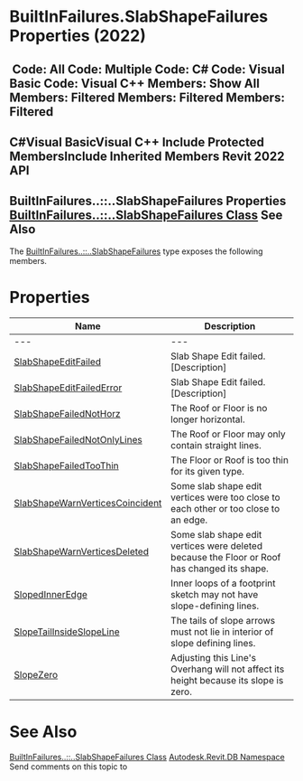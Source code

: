 # BuiltInFailures.SlabShapeFailures Properties (2022)

﻿
 Code: All Code: Multiple Code: C# Code: Visual Basic Code: Visual C++  Members: Show All Members: Filtered Members: Filtered Members: Filtered   
---  
C#Visual BasicVisual C++
Include Protected MembersInclude Inherited Members
Revit 2022 API  
---  
BuiltInFailures..::..SlabShapeFailures Properties  
[BuiltInFailures..::..SlabShapeFailures Class](5aabd0a2-ad24-2456-c163-68bd06914073.md "BuiltInFailures.SlabShapeFailures Class") See Also  
---  
The [BuiltInFailures..::..SlabShapeFailures](5aabd0a2-ad24-2456-c163-68bd06914073.md "BuiltInFailures.SlabShapeFailures Class") type exposes the following members.
# Properties
| Name | Description |
| --- | --- |
| --- | --- | --- |
| [SlabShapeEditFailed](7dfc3f44-6ced-da57-15c6-8d848f8ee23d.md "SlabShapeEditFailed Property") | Slab Shape Edit failed. [Description] |
| [SlabShapeEditFailedError](bbebe17c-106c-8524-e7de-0a9723c4a8f2.md "SlabShapeEditFailedError Property") | Slab Shape Edit failed. [Description] |
| [SlabShapeFailedNotHorz](a0a3e030-f72a-dbf6-edc9-d2f79dacba4b.md "SlabShapeFailedNotHorz Property") | The Roof or Floor is no longer horizontal. |
| [SlabShapeFailedNotOnlyLines](c13ea66e-04ca-1d92-bf02-d50f41f5ccb0.md "SlabShapeFailedNotOnlyLines Property") | The Roof or Floor may only contain straight lines. |
| [SlabShapeFailedTooThin](a2155489-a4ba-ce23-06b6-872e1a59547b.md "SlabShapeFailedTooThin Property") | The Floor or Roof is too thin for its given type. |
| [SlabShapeWarnVerticesCoincident](c2162757-de0a-e366-b880-b5fe6d2c28fe.md "SlabShapeWarnVerticesCoincident Property") | Some slab shape edit vertices were too close to each other or too close to an edge. |
| [SlabShapeWarnVerticesDeleted](ecf0a97a-e674-152a-3f5b-f300dcbb983a.md "SlabShapeWarnVerticesDeleted Property") | Some slab shape edit vertices were deleted because the Floor or Roof has changed its shape. |
| [SlopedInnerEdge](213ad957-af1a-6548-a1d8-44171a53b421.md "SlopedInnerEdge Property") | Inner loops of a footprint sketch may not have slope-defining lines. |
| [SlopeTailInsideSlopeLine](78569147-0d22-e782-db88-c6ac20692e4a.md "SlopeTailInsideSlopeLine Property") | The tails of slope arrows must not lie in interior of slope defining lines. |
| [SlopeZero](21d374b5-0e26-92bc-a73a-eb4df07d6fa1.md "SlopeZero Property") | Adjusting this Line's Overhang will not affect its height because its slope is zero. |

# See Also
[BuiltInFailures..::..SlabShapeFailures Class](5aabd0a2-ad24-2456-c163-68bd06914073.md "BuiltInFailures.SlabShapeFailures Class")
[Autodesk.Revit.DB Namespace](87546ba7-461b-c646-cbb1-2cb8f5bff8b2.md "Autodesk.Revit.DB Namespace")
Send comments on this topic to 